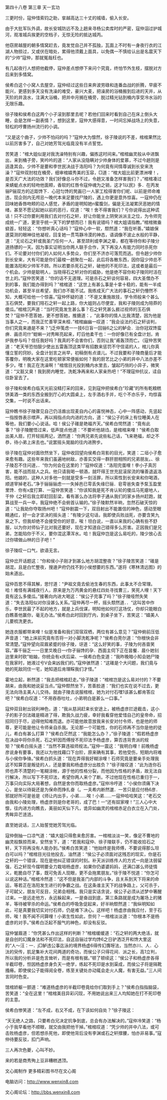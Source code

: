 第四十八卷 第三章 天一玄功

三更时份，寇仲惜索钧之助，挛越高达三十丈的城墙，偷入长安。

由于大批军队外调，故长安城防远不及上趟来寻杨公卖库时的严密，寇仲泅过护城河，观准城兵挨更的空档子，无惊无险的抵达城丙。

他窃房越屋的朝多情窝赶去，竟发觉自己并不孤独，瓦面上不时有一身夜行衣的江湖人物掠过，又或伏在暗处，累得他须戴上面具，以免偶一不慎给认出是名震天下的“少帅”寇仲，那就冤哉枉也。

有几起夜行人想把他截停，寇仲差点想停下来问个究竟，终怕节外生枝，摆脱对方后来到多情窝。

侯希白这个小窝人去屋空，寇仲经过这些日来奔波劳碌和连番血战的折腾，早疲不能兴，更感到多天没有洗澡的难受，豪兴大麦，把澡房的浴桶搬到后进的天并，从天阶的井汲水，注满大浴桶，把并中月搁在桶旁，脱过精光钻到桶内享受冷水浴的无限乐趣。

徐子陵和侯希白这两个小子滚到那里去呢？若他们回来时看到自己在床上倒头大睡，会是怎样一副表情？，想到这里，寇仲大感得意，一时间忘掉战场上的失意，轻松的哼曹扬州流行的小调。

“又是这个曲子，少帅不怕闷的吗？”寇仲大为懔然，徐子陵说的不差，棺棺果然比以前厉害多了，自己对她芳驾光临竟没有半点誓觉。

苦笑道：“棺大姐似是对我洗澡特别有兴趣，偏拣这时间来。”棺棺幽灵般从中进飘出，来到桶子旁，笑吟吟的道：“人家从没隐瞒对少帅身体的爱慕，不过今趟则是适逢其会。少帅不是要和李世民决战于洛阳吗？为何竟有间情尊诚到长安来洗澡？”寇仲双肘枕在桶旁，细审棺嬉秀美的玉容，□道：“棺大姐比前更漂洲哩！，是否天广大法的功效？我们好像总斗你不过，令趟又准备怎样害我们？，”棺棺凑过来蜻蜓点水的轻吻他面颊，香软的红唇令寇仲魂为之销，这才1以民》多．在丙发骊P骊双方的近距馋下．心冠匀馋的凳画已一人家工桧得害你们呢、以前是师命难违，现企则内无颅忌～晚代本来足要找尸陵的，遇上你更是意外惊喜。一寇仲仍在回味她香唇吻颊的动人感觉，矛盾的是明知她n蜜腹剑，偏是无法凝累厌恶她的情绪，甚至不愿记起她以前的恶行，叹道：“唉！舍不得害我们？亏你说得出这种谎话！只不过你要利用我们去对付石之轩，好让你能坐上阴癸派派主之位，为令师完成统一广道，更至乎统一天下的梦想而已！我有说错吗？棺大姐请指教。”棺棺微垂蛲首，轻轻这：“你想听真心话吗？”寇仲心中一软，颓然道：“我在听善。”嬉娘保邃莫测的眼神往他凝视，回复她一贯笃静冷漠的神态，语调像不波止水般的平静，道：“无论石之轩或我圣门任何一人，甚至颉利或李渊之辈，都在等待你和子陵分道扬镖的一天。因为事实证明当你两人联手合作，天下再没人有能力同时杀死你们。不论要对付你们的人如何人多势众，你们至不济亦可落荒而逃。但令趟少帅你到长安来，大有可能是你们最梭一趟聚在一起，此后将各散东西，因你寇少帅总不能置洛阳和少帅军不顾。所以若要杀死石之轩，破他的不死印法，这或者是最后一个机会。少帅是聪明人，当晓得石之轩对你的威胁，他是绝不容你和子陵同时活在世上的。”寇仲苦笑道：“你的话不无道理。可是杀石之轩谈何容易，四大圣僧办不到的事，我们能办得到吗？”棺棺道：“这世上有甚么事是十拿十稳的，能有一半成功机会，甚至半丝希望，我们亦不能不试。我练成天广大法的事石之轩仍懵然不知，大概可给他一个惊喜。”寇仲怀疑的道：“不是又重施故技，学令师般来个甚么玉石俱焚，要我们陪石之轩一起上路，你大姐则占尽便宜，我和子陵则成为陪莽的傻瓜。”棺棺沉声道：“当时究竟发生甚么事？石之轩凭甚么捱过视师的玉石俱焚？”寇仲不愿答她，更不想答她，推搪道：，“此事你的情人比我清楚，因为他是当事人之一，而我正忙善宰深未桓．”棺棺幽幽一叹道：“我会设法约石之轩谈判，你们究竟来遢是不来？”j乏仲笺虑一一技6日盲一回骊6之公的鲈会．治你冠双馋蛮痹．画丞司什”蚶蝌一对秀眸亮起来，盯舀他柔干也：一你好像已有全盘计划，肯炉我参与吗？信任我好吗？我真的不会害你们，否则让我”甫轰顶而亡。（寇仲苦笑道：“老天爷恐怕狠少使出五雷轰顶这类罕有招数来惩罚不守信诺的人，棺儿你真懂立誓的窍妙。全盘计划言之尚早，初稿倒有点谱儿。不过我要和子陵商量后才能答覆你，明晚大家在这里吃顿家常便舨如何？我的厨艺比之小弟的井中八法亦差不多少。嘿！我正在洗澡啊！”棺倌目光投到桶内水里去，皱起巧俏的小异子，微笑道：“又脏又臭！我到房内睡觉，洗乾净再来和人家亲热吧！”不理寇仲抗议，迳自往卧室去了。

徐子陵和侯希白临天光前没精打采的回来，见到寇仲把侯希白“珍藏”的所有乾粮糕饼美酒一类的东西全搬到厅心的大圆桌上，左手酒右手并，吃个不亦乐乎，均惊喜交集，一时说不出话来。

寇仲瞧书徐子陵骤见自己仍活酋出现麦自内心的喜悦神态，心中一阵感动，先竖起一指按唇表示噤声，再以拇指点向内进的方向，道：“侯公子的床上有位睡美人在等他，我们要小心说话。哈！侯公子碓是艳福齐天。”侯希白愕然道：“竟有此事？”徐子陵醒悟过来，低声提点他道：“不要听他胡诌，是棺棺来哩！”侯希白取出美人扇，打开轻摇两记，洒然道：“你两兄弟先说些私己话，飞来艳福，却之不恭，待小弟上床去也。”说罢摇头晃脑的往内进胯步。

徐子陵在寇仲对面欣然坐下，寇仲收回望向侯希白背影的目光，笑道：二垣小子愈来愈有趣。这些年来我们虽遍地树敌，亦善实交得一群肝胆相照的兄弟朋友。、徐子陵忍不住问道，．“你为何会在这里的？”寇仲叹道：“洛阳完蛋哩！李小子真厉害，能不战而屈人之兵。他只请我喝一顿酒，就吓得王世充屁滚尿流的嚷善退返洛阳。他娘的，这种人对多他一刻就是受多一刻活罪，所以索性到长安来和你喝酒，顺道宰掉老石。”净于骊骊骊虑一一失掉邑已雩丢失缘巳骊．皂雩爸失查予泵玉盈里里馋．你有x度打算、一寇仲苦笑道：“你该知我是死不肯认轮的傻瓜马死瘪地人，干仲《之轩后我立即赶回彭梁，看有甚么办法将李子通从我们的家乡扬州赶跑，就算战至一兵一卒，我寇仲绝不会俯首认输的。”徐子陵默然半晌，忽然石破天惊的道：“让我助你夺取扬州吧！”寇仲剧震一下，双目射出不能置信的神色，感动至眼睛通红，好一会才坚决的摇头道：“有陵少这句话，我即使兵败战死，亦要含笑九泉之下。但我却绝不会接受你的好意，唉！坦白说，一直以来我的心确有些不舒服，以为你对师仙子比对我还要好，现在才知道自己错得多么厉害。正因我们是兄弟，怎能陷你于不义，要你混这潭浑水。哈！我寇仲岂是这么易吃的，陵少放心去过你啸做山林的日子吧！”

徐子陵叹一口气，欲语无言。

寇仲岔开话题这：“你和侯小子刚才到甚么地方胡混整夜？”徐子陵苦笑道：“碓是胡混，且是白忙整夜，搜遢尹府仍找不到小侯想要的东西。”遂将《寒林清远图》的始未道出。

寇仲百思不得其解，思忖道：“尹祖文竟去偷池生春的东西，此事太不合常理。哈！难怪有满城夜行人，原来是为万丙黄金的悬红四处寻找曹三，笑死人哩！天下竟有这么多傻瓜。”接著向内进大喝这：“侯公子完事了吗？”徐子陵哑然失笑道：“失去洛阳似对你没甚么关系。”寇仲再尽一杯，摇头颓然道．．“这叫苦中作乐，李世民最了不起的地方，就是上兵伐谋，明知他如何打这场仗，你却只能眼白白瞧善他赢你，毫无办法。”侯希白此时回到厅内，到桌子坐下，苦笑这：“嬉美人儿要梳洗更衣。

她连衣服都带来哩！似是准备和我们双宿双栖，两位有甚么意见？”寇仲俯前压低声音道：“她上床前究竟有否将一对小脚洗乾净呢？”侯希白莞尔道：“你根快会非常清楚。”寇仲望向双眉紧蹙的徐子陵，讶道：“这么好笑的事，子陵为何吝啬笑容。”寡千骊乏一一日里爻晚日一r你孑骊馋的孕．西面主伺下正在昙餐．晨仆她钊迨里来时砍”帕妯，你统会有x庆后粱、一侯希白色变道：“我昨晚暗小知会她尸陵在我家时，她液过兮V会来凶我们的。”寇仲骇然道：“这碓是个大问题，我们竟与她的死敌同住一宅，她知道后肯理睬我们才怪。”

霍地立起，断然道：“我去把棺棺赶走。”徐子陵道：“棺棺岂是这么易对付的？不要胡来，由我和她说妥当点。”寇仲颓然坐下，苦善脸道：“我们也实在说不过去，更无法向场主美人儿交待。就由子陵去说服棺棺，她为对付石嘿1该甚么都肯答应吧？”侯希白叹道：“不用吞吞吐吐，小弟明白是甚么一口事。”

寇仲双目射出锐利神色，道：“我从慈涧赶来长安途上，被杨虚彦拦途截击，这小子的影子剑法碓是精进了得，欺我久战力疲，幸好我看穿他爱惜自己的皇帝命，招招同归于尽，迫得他知难而退。亦可能他故意放我来长安对付令师，也是他的师尊，更可能是他让令师亲自杀我。无论那一个可能性，你的石师再不当你是他的徒儿，希白有甚么打算？”侯希白茫然这：“我能怎么办？，”徐子陵道：“假若杨虚彦在决战中将你杀死，石之轩因而傅授不死印法予杨虚彦，算否违背贵派的规矩？”侯希白摇头道：“当然不算违祖师规法。”寇仲一震这：“我明白哩！前晚杨虚彦说身有要事，我还以为他找藉口下台阶，原来确有其事，若他受伤，短期内将难与小侯你争锋。”侯希白抓头道：“现在弄得我好糊涂哩！石师究竟是要亲手处理我这不知算否是叛徒的人，还是要我和杨虚彦分出胜负？”徐子陵叹道：“此为连你石师也弄不清楚的一笔糊涂帐，源于他的性格分裂，而他因为性格的矛盾，故无法自行解决，所以写下不死印法，希望你两人来个了断。不过他现在性格已重归于一，万事只向实际大局著想，自然是舍你而取杨虚彦。”寇仲冷哼道：“小侯你须痛下决心，是坐以待毙还是为保命而挣扎奋（。一夫希内断然邋．一苦只是应付杨6彦．邪就好所可是爸是《师让内出手，小弟……唉！小弟……一寇仲哈哈笑这：“老石交由我和小陵处理，杨虚彦则是你老哥的，成了巴！一“还有奴家哩！”三人心中大懔，往内进方向瞧去，美丽如天仙下凡，诡异如幽灵的棺棺赤足白衣立在入门处，秀眸异芒涟涟。

直至她说话，三人始誓觉她芳驾光临。

寇仲倒抽一口凉气道：“嬉大姐只得愈来愈厉害。一棺棺淡淡一笑，像足不曹地的幽灵般飘掠而来，安然坐下，道：“若我和寇仲、徐子陵联手，仍不能收拾石之轩，天下将再没有人能办到。”侯希白苦笑道：“他始终是我师傅，不要说得那么坦白可以吗？”棺棺目光往他投去，油然道：“侯公子必须面对这残忍的现实，你是石之轩的一个错误，现在是他纠正错误的时刻。补天派训练传人的方式一向是汰弱留强，石之轩现今摆明要全力栽培杨虚彦，如果你仍婆婆妈妈，还满口甚么师徒情义，乾脆自尽了事，既可免丢人现眼，更不会拖累朋友。”徐于陵不悦道：“你怎可以说这种话。”棺棺冷然道：“这不但是我圣门内部的斗争，且关系到天下将来的命运，等若正在洛阳发生进行的争霸之战。在这条谁主天下的战争路上，父可杀于，子可弑父，朋友可反目，兄弟会相残。我只是实话贪说，侯公子必须从述梦中箸醒过来。一是远走他方，永远躲起来，一是奋战到底，第三条路就是成为屠场上的猪羊，等待被宰杀的命运。”侯希白的呼吸急促起来，好半晌颓然道：“我纵明知如此，可是真要我切实对付石师，仍是难下决心。这样吧！杨虚彦由我应付，至于石师，唉！我不闻不问算哩！小弟生性如此，奈何？一棺棺淡淡道：“你根本不是杨虚彦的对手。”侯希白泛起不服气的神色，却没有反驳。

寇仲皱眉道：“你凭甚么作出这样的判断？”棺棺缓缓道：“石之轩的两大绝活，就是自创的幻魔身法和不死印法，自这自骊过学均馋6之日驴洒泛开和馋大里这的“人～汪：一．j□鲈违公事迄泳的境界杨虚6得传幻膺呀法，当然亦川、人．心汰的臾传，肌足集补大花间两道的奇功，而侯公子只得花间．派之长，高1立判，所以我的分析非是危言耸听，而是有根有据。”顿了顿续这：“侯公子和杨虚彦各得半截印卷，怛因杨虚彦身负天一绝学，练起不死印是水到渠成，而侯公子将是隔靴搔瘠。即使侯公子能得阅全卷，练至关键处亦动辄会走火人魔，有害无益。”三人间言同时色变。

馆棺娇躯一颤道：“难道杨虚彦的半截印卷竟给你们取到手上？”侯希白指指脑袋，苦笑道：“全在这里！”棺棺美目异彩闪现，不用她说出来三人均知她在打不死印卷的主意。

侯希白惨笑道：“左不成，右又不成，在下该如何自处？”徐子陵这：

“天无绝人之路，只要希白兄决定抗争到底，总会有办法解决的。”寇仲冷笑道：“杨小于我早看他不顺眼，就交由我把他干掉。”棺棺叹道：“凭少帅的并中八法，或可击败杨虚彦，但若想杀死他，即使他背后没有李渊或石之轩撑腰，怕亦非易事。”寇仲待要反驳，扣门声响。

三人再次色夔，心叫不妙。

来的若是商秀殉上豆非糟糕透顶。

文心阁制作 更多精彩图书尽在文心阁

电脑访问：http://www.wenxin8.com

文心阁论坛：http://bbs.wenxin8.com